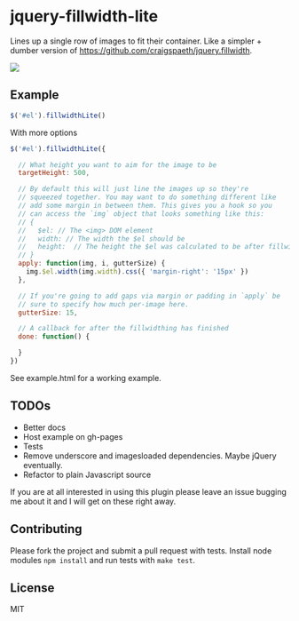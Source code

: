 # jquery-fillwidth-lite

Lines up a single row of images to fit their container. Like a simpler + dumber version of https://github.com/craigspaeth/jquery.fillwidth.

![](https://s3.amazonaws.com/f.cl.ly/items/2Y1u0n0H2h1y0I3n2I03/Image%202015-03-21%20at%206.44.38%20PM.png)

## Example

````javascript
$('#el').fillwidthLite()
````

With more options

````javascript
$('#el').fillwidthLite({

  // What height you want to aim for the image to be
  targetHeight: 500,

  // By default this will just line the images up so they're
  // squeezed together. You may want to do something different like
  // add some margin in between them. This gives you a hook so you
  // can access the `img` object that looks something like this:
  // {
  //   $el: // The <img> DOM element
  //   width: // The width the $el should be
  //   height:  // The height the $el was calculated to be after fillwidth
  // }
  apply: function(img, i, gutterSize) {
    img.$el.width(img.width).css({ 'margin-right': '15px' })
  },

  // If you're going to add gaps via margin or padding in `apply` be
  // sure to specify how much per-image here.
  gutterSize: 15,

  // A callback for after the fillwidthing has finished
  done: function() {

  }
})
````

See example.html for a working example.

## TODOs

* Better docs
* Host example on gh-pages
* Tests
* Remove underscore and imagesloaded dependencies. Maybe jQuery eventually.
* Refactor to plain Javascript source

If you are at all interested in using this plugin please leave an issue bugging me about it and I will get on these right away.

## Contributing

Please fork the project and submit a pull request with tests. Install node modules `npm install` and run tests with `make test`.

## License

MIT
